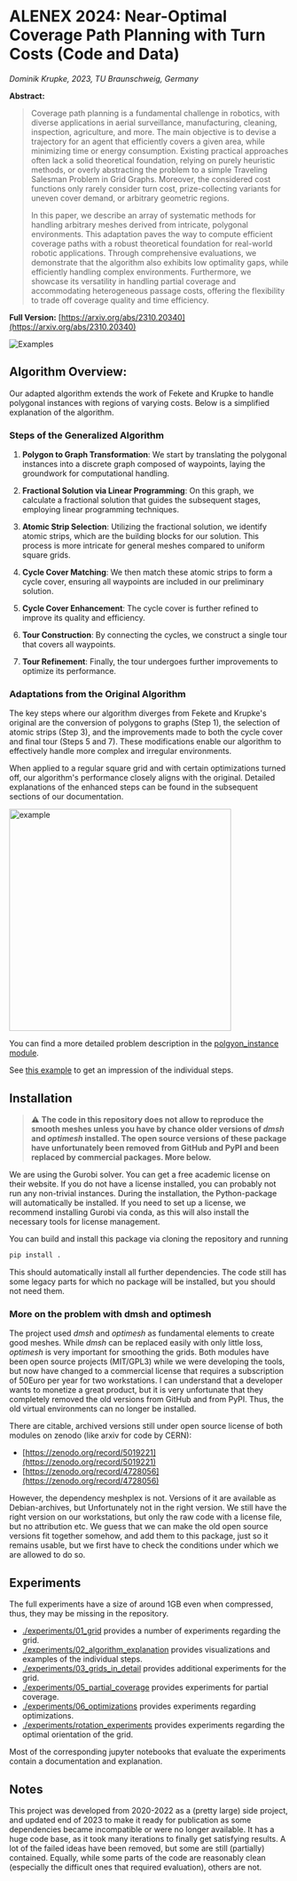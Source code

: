 # ALENEX 2024: Near-Optimal Coverage Path Planning with Turn Costs (Code and Data)

*Dominik Krupke, 2023, TU Braunschweig, Germany*

**Abstract:**

>  Coverage path planning is a fundamental challenge in robotics, with diverse applications in aerial surveillance, manufacturing, cleaning, inspection, agriculture, and more.
>  The main objective is to devise a trajectory for an agent that efficiently covers a given area,
>  while minimizing time or energy consumption.
>  Existing practical approaches often lack a solid theoretical foundation, relying on purely heuristic methods,
>  or overly abstracting the problem to a simple Traveling Salesman Problem in Grid Graphs.
>  Moreover, the considered cost functions only rarely consider turn cost, prize-collecting variants for uneven cover demand, or arbitrary geometric regions.
>
>  In this paper, we describe an array of systematic methods for handling arbitrary meshes derived from intricate, polygonal environments.
>  This adaptation paves the way to compute efficient coverage paths with a robust theoretical foundation for real-world robotic applications.
>  Through comprehensive evaluations, we demonstrate that the algorithm also exhibits low optimality gaps, while efficiently handling complex environments. 
>  Furthermore, we showcase its versatility in handling partial coverage and accommodating heterogeneous passage costs, offering the flexibility to trade off coverage quality and time efficiency.

**Full Version:** [https://arxiv.org/abs/2310.20340](https://arxiv.org/abs/2310.20340)

![Examples](./.assets/multiple_examples.png)

## Algorithm Overview:

Our adapted algorithm extends the work of Fekete and Krupke to handle polygonal instances with regions of varying costs. Below is a simplified explanation of the algorithm.

### Steps of the Generalized Algorithm

1. **Polygon to Graph Transformation**: We start by translating the polygonal instances into a discrete graph composed of waypoints, laying the groundwork for computational handling.

2. **Fractional Solution via Linear Programming**: On this graph, we calculate a fractional solution that guides the subsequent stages, employing linear programming techniques.

3. **Atomic Strip Selection**: Utilizing the fractional solution, we identify atomic strips, which are the building blocks for our solution. This process is more intricate for general meshes compared to uniform square grids.

4. **Cycle Cover Matching**: We then match these atomic strips to form a cycle cover, ensuring all waypoints are included in our preliminary solution.

5. **Cycle Cover Enhancement**: The cycle cover is further refined to improve its quality and efficiency.

6. **Tour Construction**: By connecting the cycles, we construct a single tour that covers all waypoints.

7. **Tour Refinement**: Finally, the tour undergoes further improvements to optimize its performance.

### Adaptations from the Original Algorithm

The key steps where our algorithm diverges from Fekete and Krupke's original are the conversion of polygons to graphs (Step 1), the selection of atomic strips (Step 3), and the improvements made to both the cycle cover and final tour (Steps 5 and 7). These modifications enable our algorithm to effectively handle more complex and irregular environments.

When applied to a regular square grid and with certain optimizations turned off, our algorithm's performance closely aligns with the original. Detailed explanations of the enhanced steps can be found in the subsequent sections of our documentation.


<img src="./.assets/example.png" alt="example" width="400">

You can find a more detailed problem description in the
[polgyon_instance module](src/pcpptc/polygon_instance/__init__.py).

See [this example](./examples/example_algorithm_steps.ipynb) to get an
impression of the individual steps.

## Installation

> :warning: **The code in this repository does not allow to reproduce the smooth
> meshes unless you have by chance older versions of *dmsh* and *optimesh* installed.
> The open source versions of these package have unfortunately been removed from GitHub
> and PyPI and been replaced by commercial packages. More below.**

We are using the Gurobi solver. You can get a free academic license on their
website. If you do not have a license installed, you can probably not run any
non-trivial instances. During the installation, the Python-package will
automatically be installed. If you need to set up a license, we recommend
installing Gurobi via conda, as this will also install the necessary tools for
license management.

You can build and install this package via cloning the repository and running

```bash
pip install .
```

This should automatically install all further dependencies. The code still has
some legacy parts for which no package will be installed, but you should not
need them.

### More on the problem with dmsh and optimesh

The project used *dmsh* and *optimesh* as fundamental elements to create
good meshes. While *dmsh* can be replaced easily with only little loss,
*optimesh* is very important for smoothing the grids. Both modules have
been open source projects (MIT/GPL3) while we were developing the tools,
but now have changed to a commercial license that requires a subscription
of 50Euro per year for two workstations. I can understand that a developer
wants to monetize a great product, but it is very unfortunate that they
completely removed the old versions from GitHub and from PyPI. Thus, the
old virtual environments can no longer be installed.

There are citable, archived versions still under open source license of both modules on zenodo (like arxiv for code by CERN):

* [https://zenodo.org/record/5019221](https://zenodo.org/record/5019221)
* [https://zenodo.org/record/4728056](https://zenodo.org/record/4728056)

However, the dependency meshplex is not. Versions of it are available as Debian-archives,
but Unfortunately not in the right version.
We still have the right version on our workstations, but only the raw code with a license file,
but no attribution etc.
We guess that we can make the old open source versions fit together somehow,
and add them to this package, just so it remains usable, but we first have to
check the conditions under which we are allowed to do so.

## Experiments

The full experiments have a size of around 1GB even when compressed, thus, they
may be missing in the repository.

- [./experiments/01_grid](./experiments/01_grid) provides a number of
  experiments regarding the grid.
- [./experiments/02_algorithm_explanation](./experiments/02_algorithm_explanation)
  provides visualizations and examples of the individual steps.
- [./experiments/03_grids_in_detail](./experiments/03_grids_in%20_detail)
  provides additional experiments for the grid.
- [./experiments/05_partial_coverage](./experiments/05_partial_coverage)
  provides experiments for partial coverage.
- [./experiments/06_optimizations](./experiments/06_optimizations) provides
  experiments regarding optimizations.
- [./experiments/rotation_experiments](./experiments/rotation_experiments)
  provides experiments regarding the optimal orientation of the grid.

Most of the corresponding jupyter notebooks that evaluate the experiments
contain a documentation and explanation.

## Notes

This project was developed from 2020-2022 as a (pretty large) side project, and
updated end of 2023 to make it ready for publication as some dependencies became
incompatible or were no longer available. It has a huge code base, as it took
many iterations to finally get satisfying results. A lot of the failed ideas
have been removed, but some are still (partially) contained. Equally, while some
parts of the code are reasonably clean (especially the difficult ones that
required evaluation), others are not.
